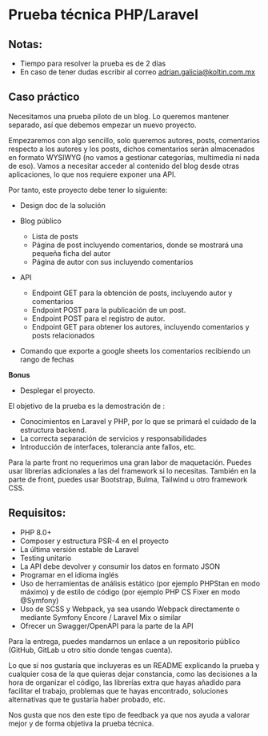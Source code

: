 # Prueba técnica PHP/Laravel

## Notas:

- Tiempo para resolver la prueba es de 2 días
- En caso de tener dudas escribir al correo <adrian.galicia@koltin.com.mx>

## Caso práctico

Necesitamos una prueba piloto de un blog. Lo queremos mantener separado, así que debemos empezar un nuevo proyecto.

Empezaremos con algo sencillo, solo queremos autores, posts, comentarios respecto a los autores y los posts, dichos comentarios serán almacenados en formato WYSIWYG (no vamos a gestionar categorías, multimedia ni nada de eso). Vamos a necesitar acceder al contenido del blog desde otras aplicaciones, lo que nos requiere exponer una API.

Por tanto, este proyecto debe tener lo siguiente:

- Design doc de la solución

- Blog público
    - Lista de posts
    - Página de post incluyendo comentarios, donde se mostrará una pequeña ficha del autor
    - Página de autor con sus incluyendo comentarios

- API
    - Endpoint GET para la obtención de posts, incluyendo autor y comentarios
    - Endpoint POST para la publicación de un post.
    - Endpoint POST para el registro de autor.
    - Endpoint GET para obtener los autores, incluyendo comentarios y posts relacionados

- Comando que exporte a google sheets los comentarios recibiendo un rango de fechas

**Bonus**

- Desplegar el proyecto.

El objetivo de la prueba es la demostración de :
- Conocimientos en Laravel y PHP, por lo que se primará el cuidado de la estructura backend.
- La correcta separación de servicios y responsabilidades
- Introducción de interfaces, tolerancia ante fallos, etc.

Para la parte front no requerimos una gran labor de maquetación. Puedes usar librerías adicionales a las del framework si lo necesitas. También en la parte de front, puedes usar Bootstrap, Bulma, Tailwind u otro framework CSS.

## Requisitos:

- PHP 8.0+
- Composer y estructura PSR-4 en el proyecto
- La última versión estable de Laravel
- Testing unitario
- La API debe devolver y consumir los datos en formato JSON
- Programar en el idioma inglés
- Uso de herramientas de análisis estático (por ejemplo PHPStan en modo máximo) y de estilo de código (por ejemplo PHP CS Fixer en modo @Symfony)
- Uso de SCSS y Webpack, ya sea usando Webpack directamente o mediante Symfony Encore / Laravel Mix o similar
- Ofrecer un Swagger/OpenAPI para la parte de la API

Para la entrega, puedes mandarnos un enlace a un repositorio público (GitHub, GitLab u otro sitio donde tengas cuenta).

Lo que sí nos gustaría que incluyeras es un README explicando la prueba y cualquier cosa de la que quieras dejar constancia, como las decisiones a la hora de organizar el código, las librerías extra que hayas añadido para facilitar el trabajo, problemas que te hayas encontrado, soluciones alternativas que te gustaría haber probado, etc.

Nos gusta que nos den este tipo de feedback ya que nos ayuda a valorar mejor y de forma objetiva la prueba técnica.
